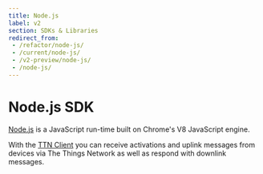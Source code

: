 ```yaml
---
title: Node.js
label: v2
section: SDKs & Libraries
redirect_from:
 - /refactor/node-js/
 - /current/node-js/
 - /v2-preview/node-js/
 - /node-js/
---
```


# Node.js SDK

[Node.js](https://nodejs.org/) is a JavaScript run-time built on Chrome's V8 JavaScript engine.

With the [TTN Client](https://www.npmjs.com/package/ttn) you can receive activations and uplink messages from devices via The Things Network as well as respond with downlink messages.